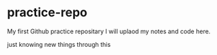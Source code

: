 # practice-repo
My first Github practice repositary
I will uplaod my notes and code here.


just knowing new things through this
